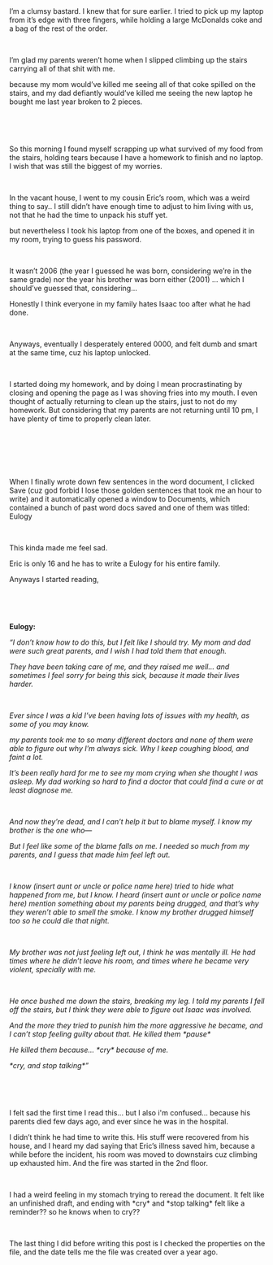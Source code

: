 &#x200B;

I’m a clumsy bastard. I knew that for sure earlier. I tried to pick up my laptop from it’s edge with three fingers, while holding a large McDonalds coke and a bag of the rest of the order.

&#x200B;

I’m glad my parents weren’t home when I slipped climbing up the stairs carrying all of that shit with me.

because my mom would’ve killed me seeing all of that coke spilled on the stairs, and my dad defiantly would’ve killed me seeing the new laptop he bought me last year broken to 2 pieces.

&#x200B;

&#x200B;

So this morning I found myself scrapping up what survived of my food from the stairs, holding tears because I have a homework to finish and no laptop. I wish that was still the biggest of my worries.

&#x200B;

In the vacant house, I went to my cousin Eric’s room, which was a weird thing to say.. I still didn’t have enough time to adjust to him living with us, not that he had the time to unpack his stuff yet.

but nevertheless I took his laptop from one of the boxes, and opened it in my room, trying to guess his password.

&#x200B;

It wasn’t 2006 (the year I guessed he was born, considering we’re in the same grade) nor the year his brother was born either (2001) … which I should’ve guessed that, considering…

Honestly I think everyone in my family hates Isaac too after what he had done.

&#x200B;

Anyways, eventually I desperately entered 0000, and felt dumb and smart at the same time, cuz his laptop unlocked.

&#x200B;

I started doing my homework, and by doing I mean procrastinating by closing and opening the page as I was shoving fries into my mouth. I even thought of actually returning to clean up the stairs, just to not do my homework. But considering that my parents are not returning until 10 pm, I have plenty of time to properly clean later.

&#x200B;

&#x200B;

&#x200B;

When I finally wrote down few sentences in the word document, I clicked Save (cuz god forbid I lose those golden sentences that took me an hour to write) and it automatically opened a window to Documents, which contained a bunch of past word docs saved and one of them was titled: Eulogy

&#x200B;

This kinda made me feel sad.

Eric is only 16 and he has to write a Eulogy for his entire family.

Anyways I started reading,

&#x200B;

&#x200B;

**Eulogy:**

*“I don’t know how to do this, but I felt like I should try. My mom and dad were such great parents, and I wish I had told them that enough.*

*They have been taking care of me, and they raised me well… and sometimes I feel sorry for being this sick, because it made their lives harder.*

&#x200B;

*Ever since I was a kid I’ve been having lots of issues with my health, as some of you may know.*

*my parents took me to so many different doctors and none of them were able to figure out why I’m always sick. Why I keep coughing blood, and faint a lot.*

*It’s been really hard for me to see my mom crying when she thought I was asleep. My dad working so hard to find a doctor that could find a cure or at least diagnose me.*

&#x200B;

*And now they’re dead, and I can’t help it but to blame myself. I know my brother is the one who—*

*But I feel like some of the blame falls on me. I needed so much from my parents, and I guess that made him feel left out.*

&#x200B;

*I know (insert aunt or uncle or police name here) tried to hide what happened from me, but I know. I heard (insert aunt or uncle or police name here) mention something about my parents being drugged, and that’s why they weren’t able to smell the smoke. I know my brother drugged himself too so he could die that night.*

&#x200B;

*My brother was not just feeling left out, I think he was mentally ill. He had times where he didn’t leave his room, and times where he became very violent, specially with me.*

&#x200B;

*He once bushed me down the stairs, breaking my leg. I told my parents I fell off the stairs, but I think they were able to figure out Isaac was involved.*

*And the more they tried to punish him the more aggressive he became, and I can’t stop feeling guilty about that. He killed them \*pause\**

*He killed them because… \*cry\* because of me.*

*\*cry, and stop talking\*”*

&#x200B;

&#x200B;

I felt sad the first time I read this... but I also i'm confused... because his parents died few days ago, and ever since he was in the hospital.

I didn’t think he had time to write this. His stuff were recovered from his house, and I heard my dad saying that Eric’s illness saved him, because a while before the incident, his room was moved to downstairs cuz climbing up exhausted him. And the fire was started in the 2nd floor.

&#x200B;

I had a weird feeling in my stomach trying to reread the document. It felt like an unfinished draft, and ending with \*cry\* and \*stop talking\* felt like a reminder?? so he knows when to cry??

&#x200B;

The last thing I did before writing this post is I checked the properties on the file, and the date tells me the file was created over a year ago.